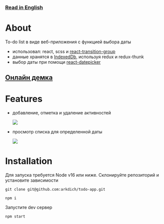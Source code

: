 ### [Read in English](/README.en.md)

# About

To-do list в виде веб-приложения с функцией выбора даты

- использовал: react, scss и [react-transition-group](https://github.com/reactjs/react-transition-group)
- данные хранятся в [IndexedDb](https://github.com/dexie/Dexie.js), используя redux и redux-thunk
- выбор даты при помощи [react-datepicker](https://github.com/Hacker0x01/react-datepicker)

## [Онлайн демка](https://arkdich.github.io/todo-app/)

# Features

- добавление, отметка и удаление активностей

  ![](https://i.imgur.com/6zRexvW.gif)

- просмотр списка для определенной даты

  ![](https://i.imgur.com/oCfy2gw.gif)

# Installation

Для запуска требуется Node v16 или ниже. Склонируйте репозиторий и установите зависимости

```
git clone git@github.com:arkdich/todo-app.git
```

```
npm i
```

Запустите dev сервер

```
npm start
```
